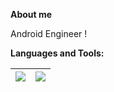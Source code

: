 

**About me**


Android Engineer !


**Languages and Tools:**    





| <a href="https://github.com/zguop"><img align="center" src="https://github-readme-stats.vercel.app/api?username=zguop&show_icons=true&title_color=8E354A&text_color=616138&icon_color=616138&hide_border=true" /></a> | <a href="https://github.com/anuraghazra/github-readme-stats"><img align="center" src="https://github-readme-stats.vercel.app/api/top-langs/?username=zguop&layout=compact&theme=buefy&hide_border=true&title_color=8E354A&text_color=616138&icon_color=8E354A" /></a> |
| ----------------- |  ----------------- |
